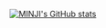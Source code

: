 [![MINJI's GitHub stats](https://github-readme-stats.vercel.app/api?username=minjikim7526&show_icons=true&theme=merko)](https://github.com/anuraghazra/github-readme-stats)
